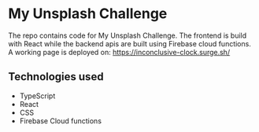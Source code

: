 # My Unsplash Challenge

The repo contains code for My Unsplash Challenge. The frontend is build with React while the backend apis are built using Firebase cloud functions. A working page is deployed on: https://inconclusive-clock.surge.sh/

## Technologies used

- TypeScript
- React
- CSS
- Firebase Cloud functions
